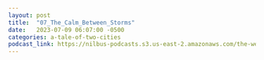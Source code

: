 ```yaml
---
layout: post
title:  "07_The_Calm_Between_Storms"
date:   2023-07-09 06:07:00 -0500
categories: a-tale-of-two-cities
podcast_link: https://nilbus-podcasts.s3.us-east-2.amazonaws.com/the-well-trained-mind/A%20Tale%20of%20Two%20Cities/07_The_Calm_Between_Storms.mp3
---
```

